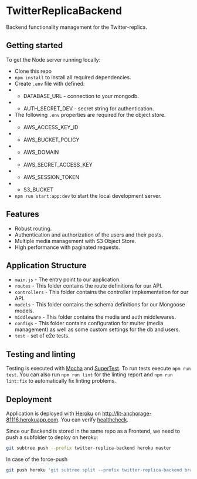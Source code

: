 # TwitterReplicaBackend

Backend functionality management for the Twitter-replica.

## Getting started

To get the Node server running locally:

- Clone this repo
- `npm install` to install all required dependencies.
- Create `.env` file with defined:
- - DATABASE_URL - connection to your mongodb.
- - AUTH_SECRET_DEV - secret string for authentication.
- The following `.env` properties are required for the object store.
- - AWS_ACCESS_KEY_ID
- - AWS_BUCKET_POLICY
- - AWS_DOMAIN
- - AWS_SECRET_ACCESS_KEY
- - AWS_SESSION_TOKEN
- - S3_BUCKET
- `npm run start:app:dev` to start the local development server.

## Features

- Robust routing.
- Authentication and authorization of the users and their posts.
- Multiple media management with S3 Object Store.
- High performance with paginated requests.

## Application Structure

- `main.js` - The entry point to our application.
- `routes` - This folder contains the route definitions for our API.
- `controllers` - This folder contains the controller impkementation for our API.
- `models` - This folder contains the schema definitions for our Mongoose models.
- `middleware` - This folder contains the media and auth middlewares.
- `configs` - This folder contains configuration for multer (media management) as well as some custom settings for the db and users.
- `test` - set of e2e tests.

## Testing and linting

Testing is executed with [Mocha](https://mochajs.org/) and [SuperTest](https://github.com/visionmedia/supertest).
To run tests execute `npm run test`. You can also run `npm run lint` for the linting report and
`npm run lint:fix` to automatically fix linting problems.

## Deployment

Application is deployed with [Heroku](https://devcenter.heroku.com/articles/deploying-nodejs) on
http://lit-anchorage-81116.herokuapp.com. You can verify [healthcheck](http://lit-anchorage-81116.herokuapp.com/api).

Since our Backend is stored in the same repo as a Frontend, we need to push a subfolder to deploy on heroku:

```bash
git subtree push --prefix twitter-replica-backend heroku master
```

In case of the force-push

```bash
git push heroku 'git subtree split --prefix twitter-replica-backend branch':master --force
```
